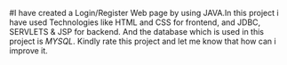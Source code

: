 #I have created a Login/Register Web page by using JAVA.In this project i have used Technologies like HTML and CSS for frontend, and JDBC, SERVLETS & JSP for backend. And the database which is used in this project is *MYSQL*.
Kindly rate this project and let me know that how can i improve it.
